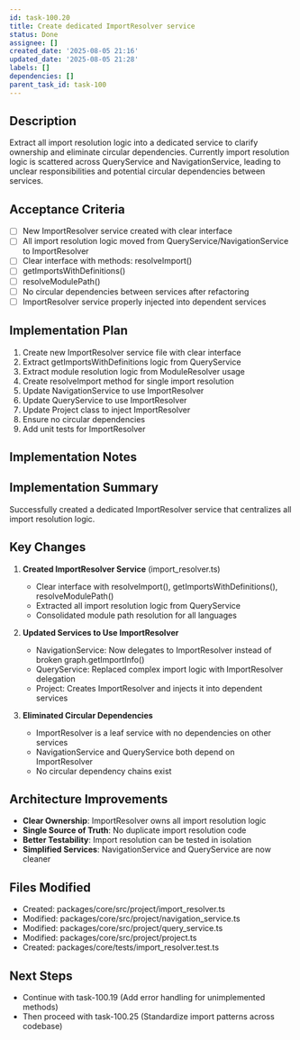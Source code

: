 ```yaml
---
id: task-100.20
title: Create dedicated ImportResolver service
status: Done
assignee: []
created_date: '2025-08-05 21:16'
updated_date: '2025-08-05 21:28'
labels: []
dependencies: []
parent_task_id: task-100
---
```


## Description

Extract all import resolution logic into a dedicated service to clarify ownership and eliminate circular dependencies. Currently import resolution logic is scattered across QueryService and NavigationService, leading to unclear responsibilities and potential circular dependencies between services.

## Acceptance Criteria

- [ ] New ImportResolver service created with clear interface
- [ ] All import resolution logic moved from QueryService/NavigationService to ImportResolver
- [ ] Clear interface with methods: resolveImport()
- [ ] getImportsWithDefinitions()
- [ ] resolveModulePath()
- [ ] No circular dependencies between services after refactoring
- [ ] ImportResolver service properly injected into dependent services

## Implementation Plan

1. Create new ImportResolver service file with clear interface
2. Extract getImportsWithDefinitions logic from QueryService
3. Extract module resolution logic from ModuleResolver usage
4. Create resolveImport method for single import resolution
5. Update NavigationService to use ImportResolver
6. Update QueryService to use ImportResolver
7. Update Project class to inject ImportResolver
8. Ensure no circular dependencies
9. Add unit tests for ImportResolver

## Implementation Notes

## Implementation Summary

Successfully created a dedicated ImportResolver service that centralizes all import resolution logic.

## Key Changes

1. **Created ImportResolver Service** (import_resolver.ts)
   - Clear interface with resolveImport(), getImportsWithDefinitions(), resolveModulePath()
   - Extracted all import resolution logic from QueryService
   - Consolidated module path resolution for all languages

2. **Updated Services to Use ImportResolver**
   - NavigationService: Now delegates to ImportResolver instead of broken graph.getImportInfo()
   - QueryService: Replaced complex import logic with ImportResolver delegation
   - Project: Creates ImportResolver and injects it into dependent services

3. **Eliminated Circular Dependencies**
   - ImportResolver is a leaf service with no dependencies on other services
   - NavigationService and QueryService both depend on ImportResolver
   - No circular dependency chains exist

## Architecture Improvements

- **Clear Ownership**: ImportResolver owns all import resolution logic
- **Single Source of Truth**: No duplicate import resolution code
- **Better Testability**: Import resolution can be tested in isolation
- **Simplified Services**: NavigationService and QueryService are now cleaner

## Files Modified
- Created: packages/core/src/project/import_resolver.ts
- Modified: packages/core/src/project/navigation_service.ts
- Modified: packages/core/src/project/query_service.ts
- Modified: packages/core/src/project/project.ts
- Created: packages/core/tests/import_resolver.test.ts

## Next Steps
- Continue with task-100.19 (Add error handling for unimplemented methods)
- Then proceed with task-100.25 (Standardize import patterns across codebase)

